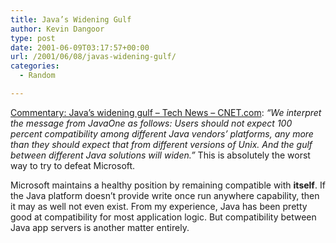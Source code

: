 ```yaml
---
title: Java’s Widening Gulf
author: Kevin Dangoor
type: post
date: 2001-06-09T03:17:57+00:00
url: /2001/06/08/javas-widening-gulf/
categories:
  - Random

---
```

[Commentary: Java&#8217;s widening gulf &#8211; Tech News &#8211; CNET.com][1]: _&#8220;We interpret the message from JavaOne as follows: Users should not expect 100 percent compatibility among different Java vendors&#8217; platforms, any more than they should expect that from different versions of Unix. And the gulf between different Java solutions will widen.&#8221;_ This is absolutely the worst way to try to defeat Microsoft.
  
<!--more-->


  
Microsoft maintains a healthy position by remaining compatible with **itself**. If the Java platform doesn&#8217;t provide write once run anywhere capability, then it may as well not even exist. From my experience, Java has been pretty good at compatibility for most application logic. But compatibility between Java app servers is another matter entirely.

 [1]: http://news.cnet.com/news/0-1003-201-6227693-0.html?tag=dd.ne.dht.nl-hed.0